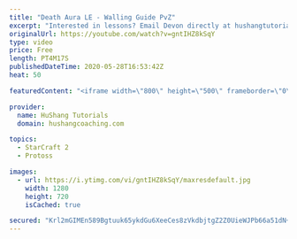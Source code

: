 ```yaml
---
title: "Death Aura LE - Walling Guide PvZ"
excerpt: "Interested in lessons? Email Devon directly at hushangtutorials@outlook.com ------------------------------------------------------------------------------------------------------- Want to support HuShang Tutorials directly? Patreon is a website where you can contribute a monthly donation that will help"
originalUrl: https://youtube.com/watch?v=gntIHZ8kSqY
type: video
price: Free
length: PT4M17S
publishedDateTime: 2020-05-28T16:53:42Z
heat: 50

featuredContent: "<iframe width=\"800\" height=\"500\" frameborder=\"0\" src=\"https://www.youtube.com/embed/gntIHZ8kSqY\" allow=\"accelerometer; autoplay; encrypted-media; gyroscope; picture-in-picture\" allowfullscreen></iframe>"

provider:
  name: HuShang Tutorials
  domain: hushangcoaching.com

topics:
  - StarCraft 2
  - Protoss

images:
  - url: https://i.ytimg.com/vi/gntIHZ8kSqY/maxresdefault.jpg
    width: 1280
    height: 720
    isCached: true

secured: "Krl2mGIMEn589Bgtuuk65ykdGu6XeeCes8zVkdbjtgZ2Z0UieWJPb66a51dN++/NXG4w/1r0QPiwykUZoSGg/9uL6va5nd9dKKx+u5L0DksNIDvPRmMBqnIB7uN2w9LIrPKd5QlWw+UMeDHmB4qXjBqXIaQxCyTDMJxFnMbuztsVcuoZ2I43wGScyOALfMXooeS8BUrjH6E1u1FOIE3ywAs8gKUA4H2AzbYrsOFEFIdpuMuvhlmioiW/MxztD5im4Tn4JO6PRZ6nAqCxvVOx9xK9gn/sH1qxejEayEpVQKA+pCLXqXTS8VY5+dhsd2Ue5EKUB/t+0pMpLZqJBt0EPlaadSTRn6nYAmJOULc69hH0VA0gIpzVsrHbETv4I2Xu0d+//+ZPDlzZV3b1MUZSBLj/lU6VsTEYqoLaNCsJqi4=;ijtRGnbGVGh0MT47aqVJUQ=="
---
```


